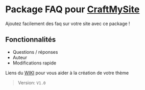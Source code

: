 # Package FAQ pour [CraftMySite](https://craftmysite.fr)

Ajoutez facilement des faq sur votre site avec ce package !

## Fonctionnalités

- Questions / réponses
- Auteur
- Modifications rapide 

Liens du [WIKI](https://github.com/CraftMySiteCMS/package-faq/wiki/Pour-les-thèmes) pour vous aider à la création de votre thème


> Version: `V1.0`

